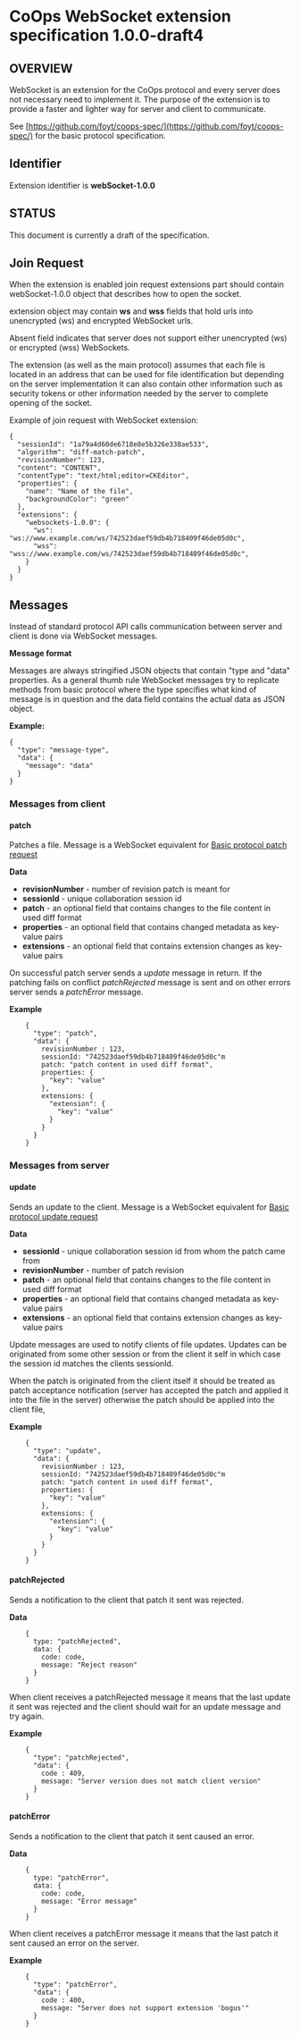 CoOps WebSocket extension specification 1.0.0-draft4
================================

OVERVIEW
--------
WebSocket is an extension for the CoOps protocol and every server does not necessary need to implement it. The purpose of the extension is to provide a faster and lighter way for server and client to communicate.

See [https://github.com/foyt/coops-spec/](https://github.com/foyt/coops-spec/) for the basic protocol specification.

Identifier
----------
Extension identifier is **webSocket-1.0.0**

STATUS
--------
This document is currently a draft of the specification.

Join Request
------------
When the extension is enabled join request extensions part should contain webSocket-1.0.0 object that describes how to open the socket.

extension object may contain **ws** and **wss** fields that hold urls into unencrypted (ws) and encrypted WebSocket urls.

Absent field indicates that server does not support either unencrypted (ws) or encrypted (wss) WebSockets.

The extension (as well as the main protocol) assumes that each file is located in an address that can be used for file identification but depending on the server implementation it can also contain other information such as security tokens or other information needed by the server to complete opening of the socket.

Example of join request with WebSocket extension: 

    { 
      "sessionId": "1a79a4d60de6718e8e5b326e338ae533",
      "algorithm": "diff-match-patch",
      "revisionNumber": 123,
      "content": "CONTENT",
      "contentType": "text/html;editor=CKEditor",
      "properties": {
        "name": "Name of the file",
        "backgroundColor": "green"
      },
      "extensions": {
	    "websockets-1.0.0": {
          "ws": "ws://www.example.com/ws/742523daef59db4b718409f46de05d0c",
          "wss": "wss://www.example.com/ws/742523daef59db4b718409f46de05d0c",
	    }
      }
	}
    
Messages
--------

Instead of standard protocol API calls communication between server and client is done via WebSocket messages. 

**Message format**

Messages are always stringified JSON objects that contain "type and "data" properties. As a general thumb rule WebSocket messages try to replicate methods from basic protocol where the type specifies what kind of message is in question and the data field contains the actual data as JSON object.

**Example:**
  
    {
      "type": "message-type",
      "data": {
        "message": "data"
      }
    }
    
### Messages from client

#### patch

Patches a file. Message is a WebSocket equivalent for [Basic protocol patch request](https://github.com/foyt/coops-spec/#patch--patch-request)

**Data**

* **revisionNumber** - number of revision patch is meant for
* **sessionId** - unique collaboration session id
* **patch** - an optional field that contains changes to the file content in used diff format
* **properties** - an optional field that contains changed metadata as key-value pairs
* **extensions** - an optional field that contains extension changes as key-value pairs

On successful patch server sends a *update* message in return. If the patching fails on conflict *patchRejected* message is sent and on other errors server sends a *patchError* message.   

**Example**

        {
          "type": "patch",
          "data": {
            revisionNumber : 123, 
            sessionId: "742523daef59db4b718409f46de05d0c"m
            patch: "patch content in used diff format", 
            properties: {
              "key": "value"
            },
            extensions: {
              "extension": {
                "key": "value"
	          }
            }
          }
        }

### Messages from server

#### update

Sends an update to the client. Message is a WebSocket equivalent for [Basic protocol update request](https://github.com/foyt/coops-spec/#get-update-update-request)

**Data**

* **sessionId** - unique collaboration session id from whom the patch came from
* **revisionNumber** - number of patch revision
* **patch** - an optional field that contains changes to the file content in used diff format
* **properties** - an optional field that contains changed metadata as key-value pairs
* **extensions** - an optional field that contains extension changes as key-value pairs

Update messages are used to notify clients of file updates. Updates can be originated from some other session or from the client it self in which case the session id matches the clients sessionId. 

When the patch is originated from the client itself it should be treated as patch acceptance notification (server has accepted the patch and applied it into the file in the server) otherwise the patch should be applied into the client file,

**Example**

        {
          "type": "update",
          "data": {
            revisionNumber : 123, 
            sessionId: "742523daef59db4b718409f46de05d0c"m
            patch: "patch content in used diff format", 
            properties: {
              "key": "value"
            },
            extensions: {
              "extension": {
                "key": "value"
	          }
            }
          }
        }
        
#### patchRejected     

Sends a notification to the client that patch it sent was rejected. 

**Data**

        {
          type: "patchRejected",
          data: {
            code: code,
            message: "Reject reason"
          }
        }
                
When client receives a patchRejected message it means that the last update it sent was rejected and the client should wait for an update message and try again.

**Example**

        {
          "type": "patchRejected",
          "data": {
            code : 409, 
            message: "Server version does not match client version"
          }
        }

        
#### patchError     

Sends a notification to the client that patch it sent caused an error. 

**Data**

        {
          type: "patchError",
          data: {
            code: code,
            message: "Error message"
          }
        }
                
When client receives a patchError message it means that the last patch it sent caused an error on the server. 

**Example**

        {
          "type": "patchError",
          "data": {
            code : 400, 
            message: "Server does not support extension 'bogus'"
          }
        }
